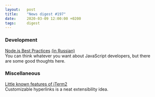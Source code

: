```yaml
---
layout:   post
title:    "News digest #197"
date:     2020-03-09 12:00:00 +0200
tags:     digest
---
```


<!-- Should have been out on 2019-12-09 but will be on 2020-03-09. I wonder if three months are enough. -->

### Development

[Node.js Best Practices](https://github.com/goldbergyoni/nodebestpractices#readme) [(in Russian)](https://github.com/goldbergyoni/nodebestpractices/blob/master/README.russian.md)<br/>
You can think whatever you want about JavaScript developers, but there are some good thoughts here.

### Miscellaneous

[Little known features of iTerm2](https://banga.github.io/blog/2020/03/02/little-known-features-of-iterm2.html)<br/>
Customizable hyperlinks is a neat extensibility idea.
